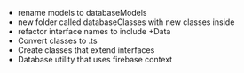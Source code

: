 - rename models to databaseModels
- new folder called databaseClasses with new classes inside
- refactor interface names to include +Data
- Convert classes to .ts
- Create classes that extend interfaces
- Database utility that uses firebase context
